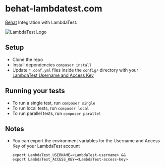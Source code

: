 # behat-lambdatest.com
[Behat](https://github.com/Behat/Behat) Integration with LambdaTest.

![LambdaTest Logo](http://labs.lambdatest.com/images/fills-copy.svg)

## Setup
* Clone the repo
* Install dependencies `composer install`
* Update `*.conf.yml` files inside the `config/` directory with your [LambdaTest Username and Access Key](https://www.lambdatest.com)

## Running your tests
- To run a single test, run `composer single`
- To run local tests, run `composer local`
- To run parallel tests, run `composer parallel`


## Notes
* You can export the environment variables for the Username and Access Key of your LambdaTest account

  ```
  export LambdaTest_USERNAME=<LambdaTest-username> &&
  export LambdaTest_ACCESS_KEY=<LambdaTest-access-key>
  ```
